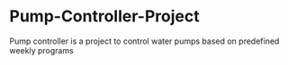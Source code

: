 # Pump-Controller-Project
Pump controller is a project to control water pumps based on predefined weekly programs

